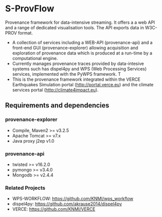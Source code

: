 # S-ProvFlow

Provenance framework for data-intensive streaming. It offers a a web API and a range of dedicated visualisation tools. The API exports data in W3C-PROV format. 

- A collection of services including a WEB-API (provenance-api) and a front-end GUI (provenance-explorer) allowing acquisition and exploration of provenance data which is produced at a run-time by a computational engine.
- Currently manages provenance traces provided by data-intesive systems such has dispel4py and WPS (Web Processing Services) services, implemented with the PyWPS framework. T
- This is the provenance framework integrated within the VERCE Earthquakes Simulation portal (http://portal.verce.eu) and the climate services portal (http://climate4impact.eu).

## Requirements and dependencies

### provenance-explorer
- Compile, Maven2 >= v3.2.5
- Apache Tomcat >= v7.x
- Java proxy j2ep v1.0
 
### provenance-api
- twisted >= v16.2.0
- pymongo >= v3.4.0
- Mongodb >= v2.4.4

### Related Projects

- WPS-WORKFLOW: https://github.com/KNMI/wps_workflow
- dispel4py: https://github.com/akrause2014/dispel4py
- VERCE: https://github.com/KNMI/VERCE

